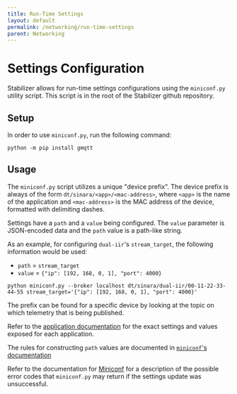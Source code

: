 ```yaml
---
title: Run-Time Settings
layout: default
permalink: /networking/run-time-settings
parent: Networking
---
```


# Settings Configuration

Stabilizer allows for run-time settings configurations using the `miniconf.py` utility script. This
script is in the root of the Stabilizer github repository.

## Setup

In order to use `miniconf.py`, run the following command:
```
python -m pip install gmqtt
```

## Usage
The `miniconf.py` script utilizes a unique "device prefix". The device prefix is always of the
form `dt/sinara/<app>/<mac-address>`, where `<app>` is the name of the application and
`<mac-address>` is the MAC address of the device, formatted with delimiting dashes.

Settings have a `path` and a `value` being configured. The `value` parameter is JSON-encoded data
and the `path` value is a path-like string.

As an example, for configuring `dual-iir`'s `stream_target`, the following information would be
used:
* `path` = `stream_target`
* `value` = `{"ip": [192, 168, 0, 1], "port": 4000}`

```
python miniconf.py --broker localhost dt/sinara/dual-iir/00-11-22-33-44-55 stream_target='{"ip": [192, 168, 0, 1], "port": 4000}'
```

The prefix can be found for a specific device by looking at the topic on which telemetry that is
being published.

Refer to the [application documentation](/#applications) for the exact settings and values exposed
for each application.

The rules for constructing `path` values are documented in [`miniconf`'s
documentation](https://github.com/quartiq/miniconf#settings-paths)

Refer to the documentation for [Miniconf]({{site.baseurl}}/firmware/miniconf/enum.Error.html) for a
description of the possible error codes that `miniconf.py` may return if the settings update was
unsuccessful.
